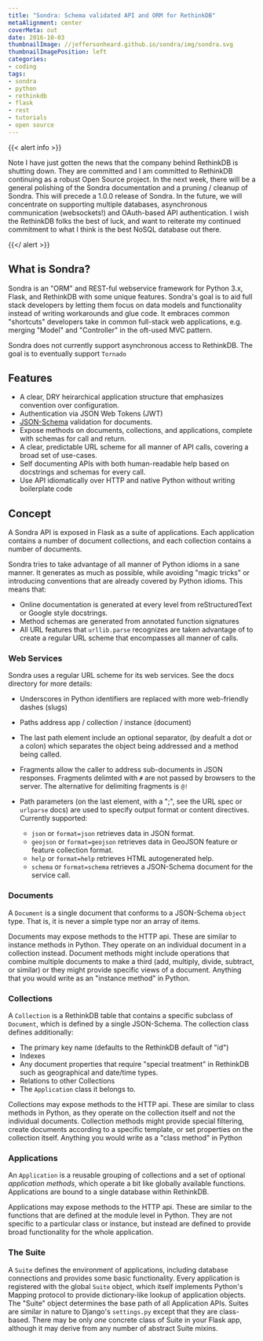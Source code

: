 ```yaml
---
title: "Sondra: Schema validated API and ORM for RethinkDB"
metaAlignment: center
coverMeta: out
date: 2016-10-03
thumbnailImage: //jeffersonheard.github.io/sondra/img/sondra.svg
thumbnailImagePosition: left
categories:
- coding
tags:
- sondra
- python
- rethinkdb
- flask
- rest
- tutorials
- open source
---
```


{{< alert info >}}

Note I have just gotten the news that the company behind RethinkDB is shutting
down. They are committed and I am committed to RethinkDB continuing as a robust
Open Source project. In the next week, there will be a general polishing of the
Sondra documentation and a pruning / cleanup of Sondra. This will precede a
1.0.0 release of Sondra. In the future, we will concentrate on supporting
multiple databases, asynchronous communication (websockets!) and OAuth-based API
authentication.  I wish the RethinkDB folks the best of luck, and want to
reiterate my continued commitment to what I think is the best NoSQL database out
there.

{{</ alert >}}

## What is Sondra?

Sondra is an "ORM" and REST-ful webservice framework for Python 3.x, Flask, and
RethinkDB with some unique features. Sondra's goal is to aid full stack
developers by letting them focus on data models and functionality instead of
writing workarounds and glue code. It embraces common "shortcuts" developers
take in common full-stack web applications, e.g. merging "Model" and
"Controller" in the oft-used MVC pattern.

Sondra does not currently support asynchronous access to RethinkDB.  The goal
is to eventually support `Tornado`

## Features

* A clear, DRY heirarchical application structure that emphasizes convention over configuration.
* Authentication via JSON Web Tokens (JWT)
* [JSON-Schema](http://www.json-schema.org) validation for documents.
* Expose methods on documents, collections, and applications, complete with schemas for call and return.
* A clear, predictable URL scheme for all manner of API calls, covering a broad set of use-cases.
* Self documenting APIs with both human-readable help based on docstrings and schemas for every call.
* Use API idiomatically over HTTP and native Python without writing boilerplate code

## Concept

A Sondra API is exposed in Flask as a suite of applications.  Each application
contains a number of document collections, and each collection contains a
number of documents.

Sondra tries to take advantage of all manner of Python idioms in a sane manner.
It generates as much as possible, while avoiding "magic tricks" or introducing
conventions that are already covered by Python idioms. This means that:

* Online documentation is generated at every level from reStructuredText or Google style docstrings.
* Method schemas are generated from annotated function signatures
* All URL features that `urllib.parse` recognizes are taken advantage of to
  create a regular URL scheme that encompasses all manner of calls.

### Web Services

Sondra uses a regular URL scheme for its web services. See the docs directory for more details:

* Underscores in Python identifiers are replaced with more web-friendly dashes (slugs)
* Paths address app / collection / instance (document)
* The last path element include an optional separator, (by deafult a dot or a colon) which separates the object being addressed and a method being
  called.
* Fragments allow the caller to address sub-documents in JSON responses. Fragments delimted with `#` are not passed by
  browsers to the server. The alternative for delimiting fragments is `@!`
* Path parameters (on the last element, with a ";", see the URL spec or `urlparse` docs) are used to specify output
  format or content directives. Currently supported:

  - `json` or `format=json` retrieves data in JSON format.
  - `geojson` or `format=geojson` retrieves data in GeoJSON feature or feature collection format.
  - `help` or `format=help` retrieves HTML autogenerated help.
  - `schema` or `format=schema` retrieves a JSON-Schema document for the service call.

### Documents

A `Document` is a single document that conforms to a JSON-Schema `object` type.
That is, it is never a simple type nor an array of items.

Documents may expose methods to the HTTP api.  These are similar to instance
methods in Python.  They operate on an individual document in a collection
instead. Document methods might include operations that combine multiple
documents to make a third (add, multiply, divide, subtract, or similar) or they
might provide specific views of a document.  Anything that you would write as
an "instance method" in Python.

### Collections

A `Collection` is a RethinkDB table that contains a specific subclass of
`Document`, which is defined by a single JSON-Schema. The collection class
defines additionally:

* The primary key name (defaults to the RethinkDB default of "id")
* Indexes
* Any document properties that require "special treatment" in RethinkDB such as geographical and date/time types.
* Relations to other Collections
* The `Application` class it belongs to.

Collections may expose methods to the HTTP api.  These are similar to class
methods in Python, as they operate on the collection itself and not the
individual documents. Collection methods might provide special filtering,
create documents according to a specific template, or set properties on the
collection itself. Anything you would write as a "class method" in Python

### Applications

An `Application` is a reusable grouping of collections and a set of optional
*application methods*, which operate a bit like globally available functions.
Applications are bound to a single database within RethinkDB.

Applications may expose methods to the HTTP api.  These are similar to the
functions that are defined at the module level in Python.  They are not
specific to a particular class or instance, but instead are defined to provide
broad functionality for the whole application.

### The Suite

A `Suite` defines the environment of applications, including database
connections and provides some basic functionality. Every application is
registered with the global `Suite` object, which itself implements Python's
Mapping protocol to provide dictionary-like lookup of application objects.  The
"Suite" object determines the base path of all Application APIs. Suites are
similar in nature to Django's `settings.py` except that they are class-based.
There may be only *one* concrete class of Suite in your Flask app, although it
may derive from any number of abstract Suite mixins.
